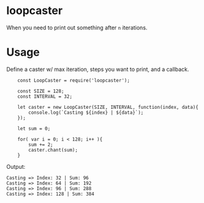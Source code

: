 # loopcaster
When you need to print out something after `n` iterations.

# Usage
Define a caster w/ max iteration, steps you want to print, and a callback.

```
    const LoopCaster = require('loopcaster');

    const SIZE = 128;
    const INTERVAL = 32;

    let caster = new LoopCaster(SIZE, INTERVAL, function(index, data){
        console.log(`Casting ${index} | ${data}`);
    });

    let sum = 0;

    for( var i = 0; i < 128; i++ ){
        sum += 2;
        caster.chant(sum);
    }
```

Output:

```
Casting => Index: 32 | Sum: 96
Casting => Index: 64 | Sum: 192
Casting => Index: 96 | Sum: 288
Casting => Index: 128 | Sum: 384
```